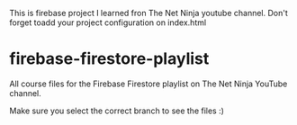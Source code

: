 This is firebase project I learned fron The Net Ninja youtube channel.
Don't forget toadd your project configuration on index.html

# firebase-firestore-playlist
All course files for the Firebase Firestore playlist on The Net Ninja YouTube channel. 

Make sure you select the correct branch to see the files :)
